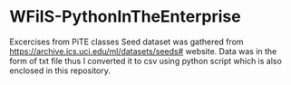 # WFiIS-PythonInTheEnterprise
Excercises from PiTE classes
Seed dataset was gathered from https://archive.ics.uci.edu/ml/datasets/seeds# website. 
Data was in the form of txt file thus I converted it to csv using python script which is also enclosed in this repository.
